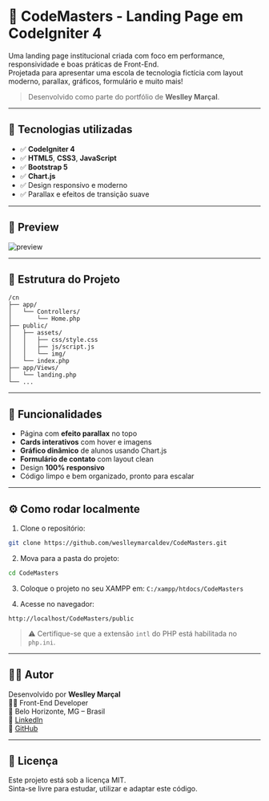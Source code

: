 # 🚀 CodeMasters - Landing Page em CodeIgniter 4

Uma landing page institucional criada com foco em performance, responsividade e boas práticas de Front-End.  
Projetada para apresentar uma escola de tecnologia fictícia com layout moderno, parallax, gráficos, formulário e muito mais!

> Desenvolvido como parte do portfólio de **Weslley Marçal**.

---

## 🧰 Tecnologias utilizadas

- ✅ **CodeIgniter 4**
- ✅ **HTML5**, **CSS3**, **JavaScript**
- ✅ **Bootstrap 5**
- ✅ **Chart.js**
- ✅ Design responsivo e moderno
- ✅ Parallax e efeitos de transição suave

---

## 📸 Preview

![preview](https://user-images.githubusercontent.com/0000000/preview.jpg) <!-- Substitua pelo seu print futuramente -->

---

## 📂 Estrutura do Projeto

```
/cn
├── app/
│   └── Controllers/
│       └── Home.php
├── public/
│   ├── assets/
│   │   ├── css/style.css
│   │   ├── js/script.js
│   │   └── img/
│   └── index.php
├── app/Views/
│   └── landing.php
└── ...
```

---

## 🧪 Funcionalidades

- Página com **efeito parallax** no topo
- **Cards interativos** com hover e imagens
- **Gráfico dinâmico** de alunos usando Chart.js
- **Formulário de contato** com layout clean
- Design **100% responsivo**
- Código limpo e bem organizado, pronto para escalar

---

## ⚙️ Como rodar localmente

1. Clone o repositório:

```bash
git clone https://github.com/weslleymarcaldev/CodeMasters.git
```

2. Mova para a pasta do projeto:

```bash
cd CodeMasters
```

3. Coloque o projeto no seu XAMPP em: `C:/xampp/htdocs/CodeMasters`

4. Acesse no navegador:

```
http://localhost/CodeMasters/public
```

> ⚠️ Certifique-se que a extensão `intl` do PHP está habilitada no `php.ini`.

---

## 🧑‍💻 Autor

Desenvolvido por **Weslley Marçal**  
👨‍💻 Front-End Developer  
📍 Belo Horizonte, MG – Brasil  
🔗 [LinkedIn](https://linkedin.com/in/weslleymarcaldev)  
🔗 [GitHub](https://github.com/weslleymarcaldev)  

---

## 📝 Licença

Este projeto está sob a licença MIT.  
Sinta-se livre para estudar, utilizar e adaptar este código.

